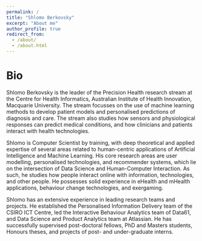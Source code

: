 ```yaml
---
permalink: /
title: "Shlomo Berkovsky"
excerpt: "About me"
author_profile: true
redirect_from: 
  - /about/
  - /about.html
---
```


Bio
======
Shlomo Berkovsky is the leader of the Precision Health research stream at the Centre for Health Informatics, Australian Institute of Health Innovation, Macquarie University. The stream focusses on the use of machine learning methods to develop patient models and personalised predictions of diagnosis and care. The stream also studies how sensors and physiological responses can predict medical conditions, and how clinicians and patients interact with health technologies. 

Shlomo is Computer Scientist by training, with deep theoretical and applied expertise of several areas related to human-centric applications of Artificial Intelligence and Machine Learning. His core research areas are user modelling, personalised technologies, and recommender systems, which lie on the intersection of Data Science and Human-Computer Interaction. As such, he studies how people interact online with information, technologies, and other people. He possesses solid experience in eHealth and mHealth applications, behaviour change technologies, and exergaming. 

Shlomo has an extensive experience in leading research teams and projects. He established the Personalised Information Delivery team of the CSIRO ICT Centre, led the Interactive Behaviour Analytics team of Data61, and Data Science and Product Analytics team at Atlassian. He has successfully supervised post-doctoral fellows, PhD and Masters students, Honours theses, and projects of post- and under-graduate interns.
